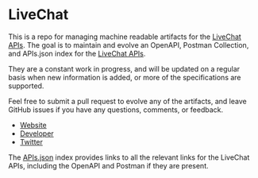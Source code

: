# LiveChatThis is a repo for managing machine readable artifacts for the [LiveChat APIs](https://www.livechatinc.com/). The goal is to maintain and evolve an OpenAPI, Postman Collection, and APIs.json index for the [LiveChat APIs](https://www.livechatinc.com/).They are a constant work in progress, and will be updated on a regular basis when new information is added, or more of the specifications are supported.Feel free to submit a pull request to evolve any of the artifacts, and leave GitHub issues if you have any questions, comments, or feedback.- [Website](https://www.livechatinc.com/)- [Developer](https://www.livechatinc.com/)- [Twitter](https://twitter.com/LiveChat)The [APIs.json](https://github.com/api-evangelist/livechat/blob/master/apis.json) index provides links to all the relevant links for the LiveChat APIs, including the OpenAPI and Postman if they are present.